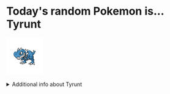 # Today's random Pokemon is... Tyrunt

![Tyrunt shiny sprite](https://raw.githubusercontent.com/PokeAPI/sprites/master/sprites/pokemon/shiny/696.png)

<details>
<summary>Additional info about Tyrunt</summary>

| srpite type | image |
|------|------|
| front_default | ![Tyrunt front_default sprite](https://raw.githubusercontent.com/PokeAPI/sprites/master/sprites/pokemon/696.png) | </details>